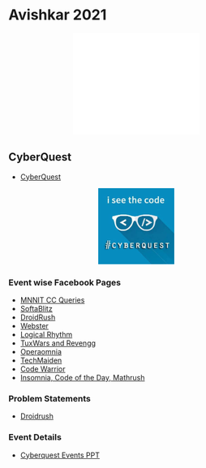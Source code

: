 # Avishkar 2021

<div align="center"><img src="avishkar_logo_21.png" height="200" width="250"/></div>

## CyberQuest
- [CyberQuest](https://www.facebook.com/cyberquest.avishkar/)

<div align="center"><img src="cyberlogo.jpg" height="150" width="150"/></div>

### Event wise Facebook Pages

- [MNNIT CC Queries](https://www.facebook.com/groups/ccqueries/)
- [SoftaBlitz](https://www.facebook.com/groups/softablitz/)
- [DroidRush](https://www.facebook.com/groups/droidrush)
- [Webster](https://www.facebook.com/groups/webster.avishkar)
- [Logical Rhythm](https://www.facebook.com/Logthm/)
- [TuxWars and Revengg](https://www.facebook.com/groups/tuxwarsmnnit/)
- [Operaomnia](https://www.facebook.com/operaomnia.cyberquest/)
- [TechMaiden](https://www.facebook.com/techmaiden.mnnit/)
- [Code Warrior](https://www.facebook.com/groups/mnnitcodewarriors/)
- [Insomnia, Code of the Day, Mathrush](https://www.facebook.com/coderushmnnit)

### Problem Statements

- [Droidrush](PS_Droidrush.pdf)

### Event Details

- [Cyberquest Events PPT](CyberQuest2k21PPT.pdf)